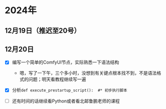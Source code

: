 # 2024年

## 12月19日（推迟至20号）

## 12月20日

- [x] 编写一个简单的ComfyUI节点，实际熟悉一下语法结构
  - 嗯，写了一下午，三个多小时，没想到有关键点根本找不到，不是语法格式的问题；明天看教程继续写一遍
- [x] 分析`def execute_prestartup_script():  #* 初步执行脚本`
- [ ] 还有时间的话继续看Python或者看北邮鲁鹏老师的课程

